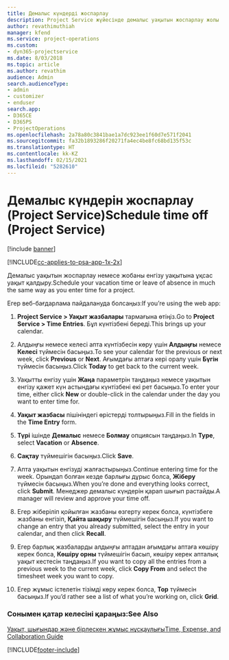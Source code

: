 ```yaml
---
title: Демалыс күндерді жоспарлау
description: Project Service жүйесінде демалыс уақытын жоспарлау жолы
author: revathimuthiah
manager: kfend
ms.service: project-operations
ms.custom:
- dyn365-projectservice
ms.date: 8/03/2018
ms.topic: article
ms.author: revathim
audience: Admin
search.audienceType:
- admin
- customizer
- enduser
search.app:
- D365CE
- D365PS
- ProjectOperations
ms.openlocfilehash: 2a78a80c3841bae1a7dc923ee1f60d7e571f2041
ms.sourcegitcommit: fa32b1893286f20271fa4ec4be8fc68bd135f53c
ms.translationtype: HT
ms.contentlocale: kk-KZ
ms.lasthandoff: 02/15/2021
ms.locfileid: "5282610"
---
```

# <a name="schedule-time-off-project-service"></a><span data-ttu-id="25594-103">Демалыс күндерін жоспарлау (Project Service)</span><span class="sxs-lookup"><span data-stu-id="25594-103">Schedule time off (Project Service)</span></span>

[!include [banner](../includes/psa-now-project-operations.md)]

[!INCLUDE[cc-applies-to-psa-app-1x-2x](../includes/cc-applies-to-psa-app-1x-2x.md)]

<span data-ttu-id="25594-104">Демалыс уақытын жоспарлау немесе жобаны енгізу уақытына ұқсас уақыт қалдыру.</span><span class="sxs-lookup"><span data-stu-id="25594-104">Schedule your vacation time or leave of absence in much the same way as you enter time for a project.</span></span>  
  
 <span data-ttu-id="25594-105">Егер веб-бағдарлама пайдалануда болсаңыз:</span><span class="sxs-lookup"><span data-stu-id="25594-105">If you’re using the web app:</span></span>  
  
1.  <span data-ttu-id="25594-106">**Project Service > Уақыт жазбалары** тармағына өтіңіз.</span><span class="sxs-lookup"><span data-stu-id="25594-106">Go to **Project Service > Time Entries**.</span></span> <span data-ttu-id="25594-107">Бұл күнтізбені береді.</span><span class="sxs-lookup"><span data-stu-id="25594-107">This brings up your calendar.</span></span>  
  
2.  <span data-ttu-id="25594-108">Алдыңғы немесе келесі апта күнтізбесін көру үшін **Алдыңғы** немесе **Келесі** түймесін басыңыз.</span><span class="sxs-lookup"><span data-stu-id="25594-108">To see your calendar for the previous or next week, click **Previous** or **Next**.</span></span> <span data-ttu-id="25594-109">Ағымдағы аптаға кері оралу үшін **Бүгін** түймесін басыңыз.</span><span class="sxs-lookup"><span data-stu-id="25594-109">Click **Today** to get back to the current week.</span></span>  
  
3.  <span data-ttu-id="25594-110">Уақытты енгізу үшін **Жаңа** параметрін таңдаңыз немесе уақытын енгізу қажет күн астындағы күнтізбені екі рет басыңыз.</span><span class="sxs-lookup"><span data-stu-id="25594-110">To enter your time, either click **New** or double-click in the calendar under the day you want to enter time for.</span></span>  
  
4.  <span data-ttu-id="25594-111">**Уақыт жазбасы** пішініндегі өрістерді толтырыңыз.</span><span class="sxs-lookup"><span data-stu-id="25594-111">Fill in the fields in the **Time Entry** form.</span></span>  
  
5.  <span data-ttu-id="25594-112">**Түрі** ішінде **Демалыс** немесе **Болмау** опциясын таңдаңыз.</span><span class="sxs-lookup"><span data-stu-id="25594-112">In **Type**, select **Vacation** or **Absence**.</span></span>  
  
6.  <span data-ttu-id="25594-113">**Сақтау** түймешігін басыңыз.</span><span class="sxs-lookup"><span data-stu-id="25594-113">Click **Save**.</span></span>  
  
7.  <span data-ttu-id="25594-114">Апта уақытын енгізуді жалғастырыңыз.</span><span class="sxs-lookup"><span data-stu-id="25594-114">Continue entering time for the week.</span></span> <span data-ttu-id="25594-115">Орындап болған кезде барлығы дұрыс болса, **Жіберу** түймесін басыңыз.</span><span class="sxs-lookup"><span data-stu-id="25594-115">When you’re done and everything looks correct, click **Submit**.</span></span> <span data-ttu-id="25594-116">Менеджер демалыс күндерін қарап шығып растайды.</span><span class="sxs-lookup"><span data-stu-id="25594-116">A manager will review and approve your time off.</span></span>  
  
8.  <span data-ttu-id="25594-117">Егер жіберіліп қойылған жазбаны өзгерту керек болса, күнтізбеге жазбаны енгізіп, **Қайта шақыру** түймешігін басыңыз.</span><span class="sxs-lookup"><span data-stu-id="25594-117">If you want to change an entry that you already submitted, select the entry in your calendar, and then click **Recall**.</span></span>  
  
9. <span data-ttu-id="25594-118">Егер барлық жазбаларды алдыңғы аптадан ағымдағы аптаға көшіру керек болса, **Көшіру орны** түймешігін басып, көшіру керек апталық уақыт кестесін таңдаңыз.</span><span class="sxs-lookup"><span data-stu-id="25594-118">If you want to copy all the entries from a previous week to the current week, click **Copy From** and select the timesheet week you want to copy.</span></span>  
  
10. <span data-ttu-id="25594-119">Егер жұмыс істелетін тізімді көру керек болса, **Тор** түймесін басыңыз.</span><span class="sxs-lookup"><span data-stu-id="25594-119">If you’d rather see a list of what you’re working on, click **Grid**.</span></span>  
  
### <a name="see-also"></a><span data-ttu-id="25594-120">Сонымен қатар келесіні қараңыз:</span><span class="sxs-lookup"><span data-stu-id="25594-120">See Also</span></span>  
 [<span data-ttu-id="25594-121">Уақыт, шығындар және бірлескен жұмыс нұсқаулығы</span><span class="sxs-lookup"><span data-stu-id="25594-121">Time, Expense, and Collaboration Guide</span></span>](../psa/time-expense-collaboration-guide.md)


[!INCLUDE[footer-include](../includes/footer-banner.md)]